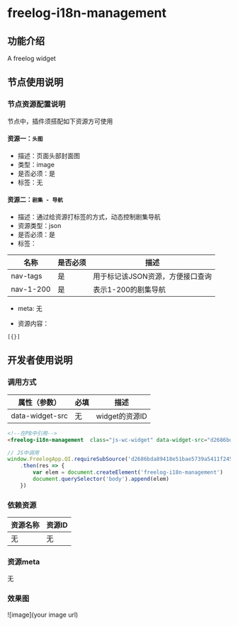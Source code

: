 # freelog-i18n-management

## 功能介绍
A freelog widget

## 节点使用说明

### 节点资源配置说明
节点中，插件须搭配如下资源方可使用

#### 资源一：`头图` 
- 描述：页面头部封面图
- 类型：image
- 是否必须：是
- 标签：无

#### 资源二：`剧集 - 导航` 
- 描述：通过给资源打标签的方式，动态控制剧集导航
- 资源类型：json
- 是否必须：是
- 标签：

|名称|是否必须 |描述|
|---|---|---|
|nav-tags|是|用于标记该JSON资源，方便接口查询|
|nav-1-200|是|表示1-200的剧集导航|

- meta: 无

- 资源内容：

```
[{}]
```

## 开发者使用说明

### 调用方式
|属性（参数）|必填|描述|
|---|---|---|
|data-widget-src|无|widget的资源ID|

```html
<!--在PB中引用-->
<freelog-i18n-management  class="js-wc-widget" data-widget-src="d2686bda89418e51bae5739a5411f245f0e0d78c"></freelog-i18n-management>
```

```javascript
// JS中调用
window.FreelogApp.QI.requireSubSource('d2686bda89418e51bae5739a5411f245f0e0d78c')
    .then(res => {
        var elem = document.createElement('freelog-i18n-management')
        document.querySelector('body').append(elem)
    })
```


### 依赖资源
|资源名称|资源ID|
|---|---|
|无|无|


### 资源meta
无


### 效果图
![image](your image url)



